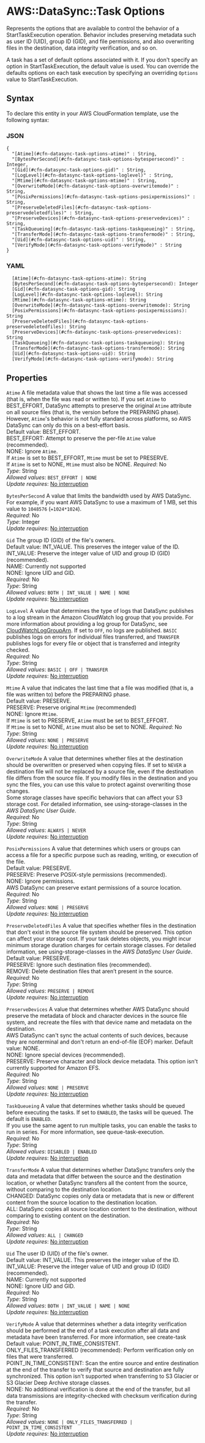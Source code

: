 # AWS::DataSync::Task Options<a name="aws-properties-datasync-task-options"></a>

Represents the options that are available to control the behavior of a StartTaskExecution operation\. Behavior includes preserving metadata such as user ID \(UID\), group ID \(GID\), and file permissions, and also overwriting files in the destination, data integrity verification, and so on\.

A task has a set of default options associated with it\. If you don't specify an option in StartTaskExecution, the default value is used\. You can override the defaults options on each task execution by specifying an overriding `Options` value to StartTaskExecution\.

## Syntax<a name="aws-properties-datasync-task-options-syntax"></a>

To declare this entity in your AWS CloudFormation template, use the following syntax:

### JSON<a name="aws-properties-datasync-task-options-syntax.json"></a>

```
{
  "[Atime](#cfn-datasync-task-options-atime)" : String,
  "[BytesPerSecond](#cfn-datasync-task-options-bytespersecond)" : Integer,
  "[Gid](#cfn-datasync-task-options-gid)" : String,
  "[LogLevel](#cfn-datasync-task-options-loglevel)" : String,
  "[Mtime](#cfn-datasync-task-options-mtime)" : String,
  "[OverwriteMode](#cfn-datasync-task-options-overwritemode)" : String,
  "[PosixPermissions](#cfn-datasync-task-options-posixpermissions)" : String,
  "[PreserveDeletedFiles](#cfn-datasync-task-options-preservedeletedfiles)" : String,
  "[PreserveDevices](#cfn-datasync-task-options-preservedevices)" : String,
  "[TaskQueueing](#cfn-datasync-task-options-taskqueueing)" : String,
  "[TransferMode](#cfn-datasync-task-options-transfermode)" : String,
  "[Uid](#cfn-datasync-task-options-uid)" : String,
  "[VerifyMode](#cfn-datasync-task-options-verifymode)" : String
}
```

### YAML<a name="aws-properties-datasync-task-options-syntax.yaml"></a>

```
  [Atime](#cfn-datasync-task-options-atime): String
  [BytesPerSecond](#cfn-datasync-task-options-bytespersecond): Integer
  [Gid](#cfn-datasync-task-options-gid): String
  [LogLevel](#cfn-datasync-task-options-loglevel): String
  [Mtime](#cfn-datasync-task-options-mtime): String
  [OverwriteMode](#cfn-datasync-task-options-overwritemode): String
  [PosixPermissions](#cfn-datasync-task-options-posixpermissions): String
  [PreserveDeletedFiles](#cfn-datasync-task-options-preservedeletedfiles): String
  [PreserveDevices](#cfn-datasync-task-options-preservedevices): String
  [TaskQueueing](#cfn-datasync-task-options-taskqueueing): String
  [TransferMode](#cfn-datasync-task-options-transfermode): String
  [Uid](#cfn-datasync-task-options-uid): String
  [VerifyMode](#cfn-datasync-task-options-verifymode): String
```

## Properties<a name="aws-properties-datasync-task-options-properties"></a>

`Atime`  <a name="cfn-datasync-task-options-atime"></a>
A file metadata value that shows the last time a file was accessed \(that is, when the file was read or written to\)\. If you set `Atime` to BEST\_EFFORT, DataSync attempts to preserve the original `Atime` attribute on all source files \(that is, the version before the PREPARING phase\)\. However, `Atime`'s behavior is not fully standard across platforms, so AWS DataSync can only do this on a best\-effort basis\.   
Default value: BEST\_EFFORT\.  
BEST\_EFFORT: Attempt to preserve the per\-file `Atime` value \(recommended\)\.  
NONE: Ignore `Atime`\.  
If `Atime` is set to BEST\_EFFORT, `Mtime` must be set to PRESERVE\.   
If `Atime` is set to NONE, `Mtime` must also be NONE\. 
*Required*: No  
*Type*: String  
*Allowed values*: `BEST_EFFORT | NONE`  
*Update requires*: [No interruption](https://docs.aws.amazon.com/AWSCloudFormation/latest/UserGuide/using-cfn-updating-stacks-update-behaviors.html#update-no-interrupt)

`BytesPerSecond`  <a name="cfn-datasync-task-options-bytespersecond"></a>
A value that limits the bandwidth used by AWS DataSync\. For example, if you want AWS DataSync to use a maximum of 1 MB, set this value to `1048576` \(`=1024*1024`\)\.  
*Required*: No  
*Type*: Integer  
*Update requires*: [No interruption](https://docs.aws.amazon.com/AWSCloudFormation/latest/UserGuide/using-cfn-updating-stacks-update-behaviors.html#update-no-interrupt)

`Gid`  <a name="cfn-datasync-task-options-gid"></a>
The group ID \(GID\) of the file's owners\.   
Default value: INT\_VALUE\. This preserves the integer value of the ID\.  
INT\_VALUE: Preserve the integer value of UID and group ID \(GID\) \(recommended\)\.  
NAME: Currently not supported  
NONE: Ignore UID and GID\.   
*Required*: No  
*Type*: String  
*Allowed values*: `BOTH | INT_VALUE | NAME | NONE`  
*Update requires*: [No interruption](https://docs.aws.amazon.com/AWSCloudFormation/latest/UserGuide/using-cfn-updating-stacks-update-behaviors.html#update-no-interrupt)

`LogLevel`  <a name="cfn-datasync-task-options-loglevel"></a>
A value that determines the type of logs that DataSync publishes to a log stream in the Amazon CloudWatch log group that you provide\. For more information about providing a log group for DataSync, see [CloudWatchLogGroupArn](https://docs.aws.amazon.com/datasync/latest/userguide/API_CreateTask.html#DataSync-CreateTask-request-CloudWatchLogGroupArn)\. If set to `OFF`, no logs are published\. `BASIC` publishes logs on errors for individual files transferred, and `TRANSFER` publishes logs for every file or object that is transferred and integrity checked\.  
*Required*: No  
*Type*: String  
*Allowed values*: `BASIC | OFF | TRANSFER`  
*Update requires*: [No interruption](https://docs.aws.amazon.com/AWSCloudFormation/latest/UserGuide/using-cfn-updating-stacks-update-behaviors.html#update-no-interrupt)

`Mtime`  <a name="cfn-datasync-task-options-mtime"></a>
A value that indicates the last time that a file was modified \(that is, a file was written to\) before the PREPARING phase\.   
Default value: PRESERVE\.   
PRESERVE: Preserve original `Mtime` \(recommended\)  
 NONE: Ignore `Mtime`\.   
If `Mtime` is set to PRESERVE, `Atime` must be set to BEST\_EFFORT\.  
If `Mtime` is set to NONE, `Atime` must also be set to NONE\. 
*Required*: No  
*Type*: String  
*Allowed values*: `NONE | PRESERVE`  
*Update requires*: [No interruption](https://docs.aws.amazon.com/AWSCloudFormation/latest/UserGuide/using-cfn-updating-stacks-update-behaviors.html#update-no-interrupt)

`OverwriteMode`  <a name="cfn-datasync-task-options-overwritemode"></a>
A value that determines whether files at the destination should be overwritten or preserved when copying files\. If set to `NEVER` a destination file will not be replaced by a source file, even if the destination file differs from the source file\. If you modify files in the destination and you sync the files, you can use this value to protect against overwriting those changes\.   
Some storage classes have specific behaviors that can affect your S3 storage cost\. For detailed information, see using\-storage\-classes in the *AWS DataSync User Guide*\.  
*Required*: No  
*Type*: String  
*Allowed values*: `ALWAYS | NEVER`  
*Update requires*: [No interruption](https://docs.aws.amazon.com/AWSCloudFormation/latest/UserGuide/using-cfn-updating-stacks-update-behaviors.html#update-no-interrupt)

`PosixPermissions`  <a name="cfn-datasync-task-options-posixpermissions"></a>
A value that determines which users or groups can access a file for a specific purpose such as reading, writing, or execution of the file\.   
Default value: PRESERVE\.  
PRESERVE: Preserve POSIX\-style permissions \(recommended\)\.  
NONE: Ignore permissions\.   
AWS DataSync can preserve extant permissions of a source location\.
*Required*: No  
*Type*: String  
*Allowed values*: `NONE | PRESERVE`  
*Update requires*: [No interruption](https://docs.aws.amazon.com/AWSCloudFormation/latest/UserGuide/using-cfn-updating-stacks-update-behaviors.html#update-no-interrupt)

`PreserveDeletedFiles`  <a name="cfn-datasync-task-options-preservedeletedfiles"></a>
A value that specifies whether files in the destination that don't exist in the source file system should be preserved\. This option can affect your storage cost\. If your task deletes objects, you might incur minimum storage duration charges for certain storage classes\. For detailed information, see using\-storage\-classes in the *AWS DataSync User Guide*\.  
Default value: PRESERVE\.  
PRESERVE: Ignore such destination files \(recommended\)\.   
REMOVE: Delete destination files that aren’t present in the source\.  
*Required*: No  
*Type*: String  
*Allowed values*: `PRESERVE | REMOVE`  
*Update requires*: [No interruption](https://docs.aws.amazon.com/AWSCloudFormation/latest/UserGuide/using-cfn-updating-stacks-update-behaviors.html#update-no-interrupt)

`PreserveDevices`  <a name="cfn-datasync-task-options-preservedevices"></a>
A value that determines whether AWS DataSync should preserve the metadata of block and character devices in the source file system, and recreate the files with that device name and metadata on the destination\.  
AWS DataSync can't sync the actual contents of such devices, because they are nonterminal and don't return an end\-of\-file \(EOF\) marker\.
Default value: NONE\.  
NONE: Ignore special devices \(recommended\)\.   
PRESERVE: Preserve character and block device metadata\. This option isn't currently supported for Amazon EFS\.   
*Required*: No  
*Type*: String  
*Allowed values*: `NONE | PRESERVE`  
*Update requires*: [No interruption](https://docs.aws.amazon.com/AWSCloudFormation/latest/UserGuide/using-cfn-updating-stacks-update-behaviors.html#update-no-interrupt)

`TaskQueueing`  <a name="cfn-datasync-task-options-taskqueueing"></a>
A value that determines whether tasks should be queued before executing the tasks\. If set to `ENABLED`, the tasks will be queued\. The default is `ENABLED`\.  
If you use the same agent to run multiple tasks, you can enable the tasks to run in series\. For more information, see queue\-task\-execution\.  
*Required*: No  
*Type*: String  
*Allowed values*: `DISABLED | ENABLED`  
*Update requires*: [No interruption](https://docs.aws.amazon.com/AWSCloudFormation/latest/UserGuide/using-cfn-updating-stacks-update-behaviors.html#update-no-interrupt)

`TransferMode`  <a name="cfn-datasync-task-options-transfermode"></a>
A value that determines whether DataSync transfers only the data and metadata that differ between the source and the destination location, or whether DataSync transfers all the content from the source, without comparing to the destination location\.   
CHANGED: DataSync copies only data or metadata that is new or different content from the source location to the destination location\.  
ALL: DataSync copies all source location content to the destination, without comparing to existing content on the destination\.  
*Required*: No  
*Type*: String  
*Allowed values*: `ALL | CHANGED`  
*Update requires*: [No interruption](https://docs.aws.amazon.com/AWSCloudFormation/latest/UserGuide/using-cfn-updating-stacks-update-behaviors.html#update-no-interrupt)

`Uid`  <a name="cfn-datasync-task-options-uid"></a>
The user ID \(UID\) of the file's owner\.   
Default value: INT\_VALUE\. This preserves the integer value of the ID\.  
INT\_VALUE: Preserve the integer value of UID and group ID \(GID\) \(recommended\)\.  
NAME: Currently not supported  
NONE: Ignore UID and GID\.   
*Required*: No  
*Type*: String  
*Allowed values*: `BOTH | INT_VALUE | NAME | NONE`  
*Update requires*: [No interruption](https://docs.aws.amazon.com/AWSCloudFormation/latest/UserGuide/using-cfn-updating-stacks-update-behaviors.html#update-no-interrupt)

`VerifyMode`  <a name="cfn-datasync-task-options-verifymode"></a>
A value that determines whether a data integrity verification should be performed at the end of a task execution after all data and metadata have been transferred\. For more information, see create\-task   
Default value: POINT\_IN\_TIME\_CONSISTENT\.  
ONLY\_FILES\_TRANSFERRED \(recommended\): Perform verification only on files that were transferred\.   
POINT\_IN\_TIME\_CONSISTENT: Scan the entire source and entire destination at the end of the transfer to verify that source and destination are fully synchronized\. This option isn't supported when transferring to S3 Glacier or S3 Glacier Deep Archive storage classes\.  
NONE: No additional verification is done at the end of the transfer, but all data transmissions are integrity\-checked with checksum verification during the transfer\.  
*Required*: No  
*Type*: String  
*Allowed values*: `NONE | ONLY_FILES_TRANSFERRED | POINT_IN_TIME_CONSISTENT`  
*Update requires*: [No interruption](https://docs.aws.amazon.com/AWSCloudFormation/latest/UserGuide/using-cfn-updating-stacks-update-behaviors.html#update-no-interrupt)